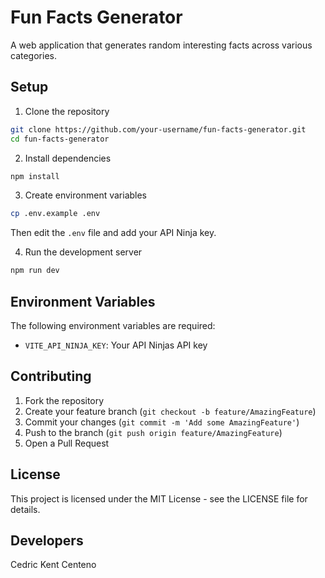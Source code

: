 # Fun Facts Generator

A web application that generates random interesting facts across various categories.

## Setup

1. Clone the repository
```bash
git clone https://github.com/your-username/fun-facts-generator.git
cd fun-facts-generator
```

2. Install dependencies
```bash
npm install
```

3. Create environment variables
```bash
cp .env.example .env
```
Then edit the `.env` file and add your API Ninja key.

4. Run the development server
```bash
npm run dev
```

## Environment Variables

The following environment variables are required:

- `VITE_API_NINJA_KEY`: Your API Ninjas API key


## Contributing

1. Fork the repository
2. Create your feature branch (`git checkout -b feature/AmazingFeature`)
3. Commit your changes (`git commit -m 'Add some AmazingFeature'`)
4. Push to the branch (`git push origin feature/AmazingFeature`)
5. Open a Pull Request

## License

This project is licensed under the MIT License - see the LICENSE file for details.

## Developers

Cedric Kent Centeno